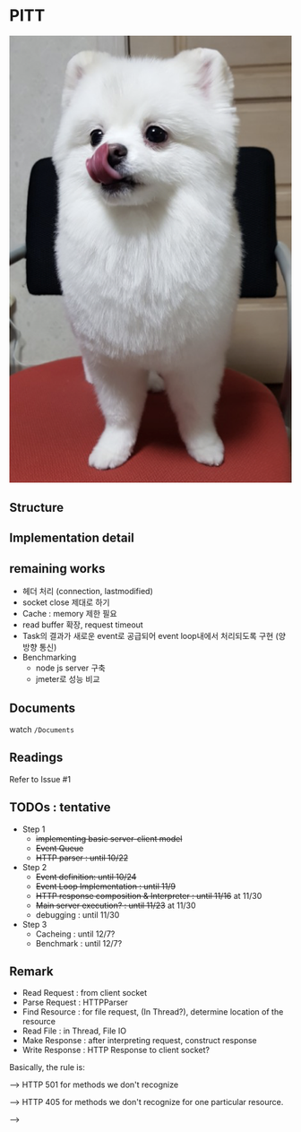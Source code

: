 # PITT

![logo](Logo.png)

## Structure

## Implementation detail

## remaining works
 - 헤더 처리 (connection, lastmodified)
 - socket close 제대로 하기
 - Cache : memory 제한 필요
 - read buffer 확장, request timeout
 - Task의 결과가 새로운 event로 공급되어 event loop내에서 처리되도록 구현 (양방향 통신)
 - Benchmarking
    - node js server 구축
    - jmeter로 성능 비교


## Documents
watch `/Documents`

## Readings
Refer to Issue #1

## TODOs : tentative
* Step 1
  - ~~implementing basic server-client model~~
  - ~~Event Queue~~
  - ~~HTTP parser : until 10/22~~
* Step 2
  - ~~Event definition: until 10/24~~
  - ~~Event Loop Implementation : until 11/9~~
  - ~~HTTP response composition & Interpreter : until 11/16~~ at 11/30
  - ~~Main server execution? : until 11/23~~ at 11/30
  - debugging : until 11/30
* Step 3
  - Cacheing : until 12/7?
  - Benchmark : until 12/7?


## Remark
  * Read Request : from client socket
  * Parse Request : HTTPParser
  * Find Resource : for file request, (In Thread?), determine location of the resource
  * Read File : in Thread, File IO
  * Make Response : after interpreting request, construct response
  * Write Response : HTTP Response to client socket?

<!--## FLOW-->
<!--in main(event loop),-->
<!--if readable : parse string. enqueue that into event-->
<!--if writable : ???-->
<!--dequeued event case, run HTTPInterpreter. create_response -> respond : socket.write occurs in respond-->
<!--NON_IO : direct response message return!-->
<!--IO : open file, etc... then response message. may result in continuation-->
<!--continuation : file is already open. just write body message. may result in another continuation-->
<!--finished : done. nothing to process more-->

<!--MainServer : only reads inputs from client sockets (then enQ to EQ). calls Eventloop.start().-->
<!--EventLoop : Thread-using class. process events from EQ.dQ-->


<!--## Summary  ~~연수 마크다운 배운 기념으로 ~~-->
<!--* `HTTPParser` : parse HTTP request string(buffer) into `Event`. preprocess into `IO` or `NON_IO`-->
<!--* `Event` : `IO` or `NON_IO`.-->
<!--* HTTPInterpreter : interpret parsed HTTP Request & return HTTP Response-->
  <!--- contained in main thread, and supplementary Thread Pool-->
  <!--- return HTTP Response to the client-->

<!--* `EventLoop` : Event Loop Architecture. exploits `HTTPParser`, `HTTPInterpreter`-->
<!--- contains EventQueue.-->
<!--+ EventQueue : simple Non-blocking Queue (ADT) that contains `Event`-->
<!--- if dequeued NON_IO `Event`-->
<!--+ dispatch the Event to the Thread Pool (Worker Thread).-->
<!--+ HTTP Response is returned to client by Worker Thread.-->
<!--- if dequeued IO `Event`,-->
<!--+ main thread processes HTTP Response to the client.-->

<!--* 현재 제작시 고려해야 할 사항 : 평가표를 기준으로-->
<!--- event loop내에서 처리하기에 적절하지 않은 Task에 대해서 이해하고 이를 Thread pool에 맡겨서 처리하였고 Task의 결과가 새로운 event로 공급되어   event loop내에서 처리되도록 구현했다. (양방향 통신) -> 아마 이부분이 다시 피니시 된 것도 루프에 넣으라는 의미인가 싶은데, 아니면 컨티뉴만 넣으라는 말인 것 같기도 함.-->
<!--- Web Browser가 보낸 http request header를 파싱하고 Method, URI, Protocol에 대한 정보를 추출하였으며 'Connection' header에 대한 동작을 구현하였다.-->
<!--또한 http request header의 크기가 사실상 무한히 커질 수 있음을 이해하고 이를 적절히 제한하여 Memory 관련 문제를 회피하기 위한 구현을 하였다. ->현재 이 부분이 잘 구현되어있는지 모르겠음. (헤더 크기가 커질때 이걸 어떻게 처리해야 할 지 고민을 좀 더 해봐야 할 것 같음.)-->


<!--## Remark-->
<!--* DMA : file이 커야 효율 나옴-->
<!--* 501 vs 405-->
<!-->Basically, the rule is: <p>-->
<!-->HTTP 501 for methods we don't recognize <p>-->
<!-->HTTP 405 for methods we don't recognize for one particular resource. <p>-->

<!--- once the socketchannel is closed, it never will be recovered-->